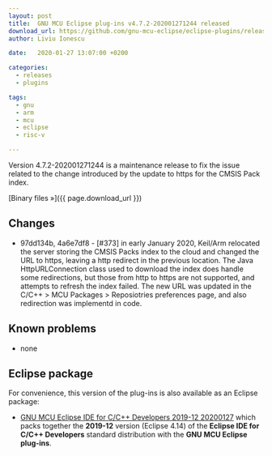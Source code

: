 ```yaml
---
layout: post
title:  GNU MCU Eclipse plug-ins v4.7.2-202001271244 released
download_url: https://github.com/gnu-mcu-eclipse/eclipse-plugins/releases/tag/v4.7.2-202001271244/
author: Liviu Ionescu

date:   2020-01-27 13:07:00 +0200

categories:
  - releases
  - plugins

tags:
  - gnu
  - arm
  - mcu
  - eclipse
  - risc-v

---
```


Version 4.7.2-202001271244 is a maintenance release to fix the issue related
to the change introduced by the update to https for the CMSIS Pack index.

[Binary files »]({{ page.download_url }})

## Changes

- 97dd134b, 4a6e7df8 - [#373] in early January 2020, Keil/Arm relocated the
server storing the CMSIS Packs index to the cloud and
changed the URL to https, leaving a http redirect in the previous location.
The Java HttpURLConnection class used to download the
index does handle some redirections, but those from http to https are not
supported, and attempts to refresh
the index failed. The new URL was updated in the
C/C++ > MCU Packages > Reposiotries preferences page, and also redirection
was implementd in code.

## Known problems

- none

## Eclipse package

For convenience, this version of the plug-ins is also available as
an Eclipse package:

- [GNU MCU Eclipse IDE for C/C++ Developers 2019-12 20200127](https://github.com/gnu-mcu-eclipse/org.eclipse.epp.packages/releases/tag/v4.7.2-20200127-2019-12)
which packs together the **2019-12** version (Eclipse 4.14) of the
**Eclipse IDE for C/C++ Developers** standard distribution with the
**GNU MCU Eclipse plug-ins**.

